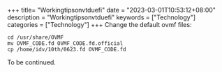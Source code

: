 +++
title= "Workingtipsonvtduefi"
date = "2023-03-01T10:53:12+08:00"
description = "Workingtipsonvtduefi"
keywords = ["Technology"]
categories = ["Technology"]
+++
Change the default ovmf files:    

```
cd /usr/share/OVMF
mv OVMF_CODE.fd OVMF_CODE.fd.official
cp /home/idv/10th/0623.fd OVMF_CODE.fd
```
To be continued.
